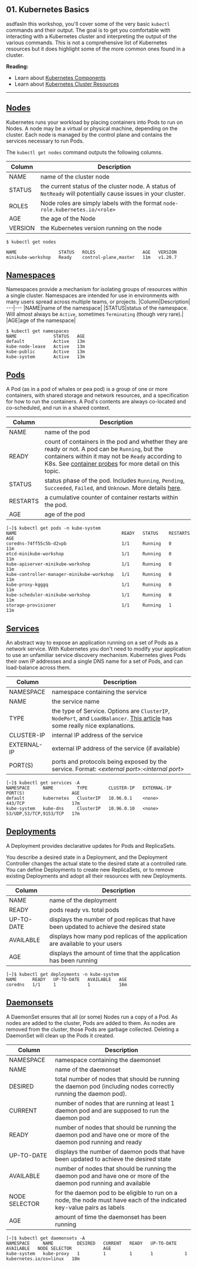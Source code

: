 ## 01. Kubernetes Basics

asdfasIn this workshop, you'll cover some of the very basic `kubectl` commands and their output.  The goal is to get you comfortable with interacting with a Kubernetes cluster and interpreting the output of the various commands.  This is not a comprehensive list of Kubernetes resources but it does highlight some of the more common ones found in a cluster.

**Reading:**
* Learn about [Kubernetes Components](https://kubernetes.io/docs/concepts/overview/components/)
* Learn about [Kubernetes Cluster Resources](https://kubernetes.io/docs/reference/kubernetes-api/cluster-resources/)

---

## [Nodes](https://kubernetes.io/docs/concepts/architecture/nodes/)

Kubernetes runs your workload by placing containers into Pods to run on Nodes. A node may be a virtual or physical machine, depending on the cluster. Each node is managed by the control plane and contains the services necessary to run Pods.

The `kubectl get nodes` command outputs the following columns.

|Column|Description|
---|---
|NAME|name of the cluster node|
|STATUS|the current status of the cluster node. A status of `NotReady` will potentially cause issues in your cluster.|
|ROLES|Node roles are simply labels with the format `node-role.kubernetes.io/<role>`|
|AGE|the age of the Node|
|VERSION|the Kubernetes version running on the node|

```
$ kubectl get nodes
```
```
NAME                STATUS   ROLES                  AGE   VERSION
minikube-workshop   Ready    control-plane,master   11m   v1.20.7
```



## [Namespaces](https://kubernetes.io/docs/concepts/overview/working-with-objects/namespaces/)

Namespaces provide a mechanism for isolating groups of resources within a single cluster. Namespaces are intended for use in environments with many users spread across multiple teams, or projects.
|Column|Description|
---|---
|NAME|name of the namespace|
|STATUS|status of the namespace. Will almost always be `Active`, sometimes `Terminating` (though very rare).|
|AGE|age of the namespace|

```
$ kubectl get namespaces
NAME              STATUS   AGE
default           Active   13m
kube-node-lease   Active   13m
kube-public       Active   13m
kube-system       Active   13m
```

## [Pods](https://kubernetes.io/docs/concepts/workloads/pods/)

A Pod (as in a pod of whales or pea pod) is a group of one or more containers, with shared storage and network resources, and a specification for how to run the containers. A Pod's contents are always co-located and co-scheduled, and run in a shared context.

|Column|Description|
---|---
|NAME|name of the pod|
|READY|count of containers in the pod and whether they are ready or not. A pod can be `Running`, but the containers within it may not be `Ready` according to K8s.  See [container probes](https://kubernetes.io/docs/concepts/workloads/pods/pod-lifecycle/#container-probes) for more detail on this topic.|
|STATUS|status phase of the pod.  Includes `Running`, `Pending`, `Succeeded`, `Failed`, and `Unknown`.  More details [here](https://kubernetes.io/docs/concepts/workloads/pods/pod-lifecycle/#pod-phase).|
|RESTARTS|a cumulative counter of container restarts within the pod.|
|AGE|age of the pod|

```
[~]$ kubectl get pods -n kube-system
NAME                                        READY   STATUS    RESTARTS   AGE
coredns-74ff55c5b-d2vpb                     1/1     Running   0          11m
etcd-minikube-workshop                      1/1     Running   0          11m
kube-apiserver-minikube-workshop            1/1     Running   0          11m
kube-controller-manager-minikube-workshop   1/1     Running   0          11m
kube-proxy-kgggq                            1/1     Running   0          11m
kube-scheduler-minikube-workshop            1/1     Running   0          11m
storage-provisioner                         1/1     Running   1          11m
```


## [Services](https://kubernetes.io/docs/concepts/services-networking/service/)

An abstract way to expose an application running on a set of Pods as a network service.
With Kubernetes you don't need to modify your application to use an unfamiliar service discovery mechanism. Kubernetes gives Pods their own IP addresses and a single DNS name for a set of Pods, and can load-balance across them.

|Column|Description|
---|---
|NAMESPACE|namespace containing the service|
|NAME|the service name|
|TYPE|the type of Service.  Options are `ClusterIP`, `NodePort`, and `LoadBalancer`.  [This article](https://medium.com/swlh/kubernetes-services-simply-visually-explained-2d84e58d70e5) has some really nice explanations. |
|CLUSTER-IP|internal IP address of the service|
|EXTERNAL-IP|external IP address of the service (if available)|
|PORT(S)|ports and protocols being exposed by the service. Format: _\<external port\>:\<internal port\>_|

```
[~]$ kubectl get services -A
NAMESPACE     NAME         TYPE        CLUSTER-IP   EXTERNAL-IP   PORT(S)                  AGE
default       kubernetes   ClusterIP   10.96.0.1    <none>        443/TCP                  17m
kube-system   kube-dns     ClusterIP   10.96.0.10   <none>        53/UDP,53/TCP,9153/TCP   17m
```

## [Deployments](https://kubernetes.io/docs/concepts/workloads/controllers/deployment/)

A Deployment provides declarative updates for Pods and ReplicaSets.

You describe a desired state in a Deployment, and the Deployment Controller changes the actual state to the desired state at a controlled rate. You can define Deployments to create new ReplicaSets, or to remove existing Deployments and adopt all their resources with new Deployments.

|Column|Description|
---|---
|NAME|name of the deployment|
|READY|pods ready vs. total pods|
|UP-TO-DATE|displays the number of pod replicas that have been updated to achieve the desired state|
|AVAILABLE|displays how many pod replicas of the application are available to your users|
|AGE|displays the amount of time that the application has been running|
```
[~]$ kubectl get deployments -n kube-system
NAME      READY   UP-TO-DATE   AVAILABLE   AGE
coredns   1/1     1            1           16m
```

## [Daemonsets](https://kubernetes.io/docs/concepts/workloads/controllers/daemonset/)

A DaemonSet ensures that all (or some) Nodes run a copy of a Pod. As nodes are added to the cluster, Pods are added to them. As nodes are removed from the cluster, those Pods are garbage collected. Deleting a DaemonSet will clean up the Pods it created.

|Column|Description|
---|---
|NAMESPACE|namespace containing the daemonset|
|NAME|name of the daemonset|
|DESIRED|total number of nodes that should be running the daemon pod (including nodes correctly running the daemon pod).|
|CURRENT|number of nodes that are running at least 1 daemon pod and are supposed to run the daemon pod|
|READY|number of nodes that should be running the daemon pod and have one or more of the daemon pod running and ready|
|UP-TO-DATE|displays the number of daemon pods that have been updated to achieve the desired state|
|AVAILABLE|number of nodes that should be running the daemon pod and have one or more of the daemon pod running and available|
|NODE SELECTOR|for the daemon pod to be eligible to run on a node, the node must have each of the indicated key-value pairs as labels|
|AGE|amount of time the daemonset has been running|
```
[~]$ kubectl get daemonsets -A
NAMESPACE     NAME         DESIRED   CURRENT   READY   UP-TO-DATE   AVAILABLE   NODE SELECTOR            AGE
kube-system   kube-proxy   1         1         1       1            1           kubernetes.io/os=linux   18m
```